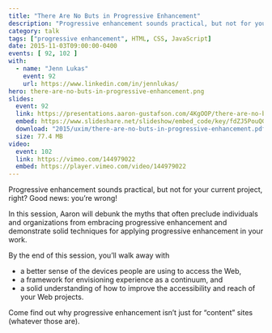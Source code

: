 ```yaml
---
title: "There Are No Buts in Progressive Enhancement"
description: "Progressive enhancement sounds practical, but not for your current project, right? Good news: you’re wrong!"
category: talk
tags: ["progressive enhancement", HTML, CSS, JavaScript]
date: 2015-11-03T09:00:00-0400
events: [ 92, 102 ]
with:
  - name: "Jenn Lukas"
    event: 92
    url: https://www.linkedin.com/in/jennlukas/
hero: there-are-no-buts-in-progressive-enhancement.png
slides:
  event: 92
  link: https://presentations.aaron-gustafson.com/4KgOOP/there-are-no-buts-in-progressive-enhancement
  embed: https://www.slideshare.net/slideshow/embed_code/key/fdZJ5PouQGbspD
  download: "2015/uxim/there-are-no-buts-in-progressive-enhancement.pdf"
  size: 77.4 MB
video:
  event: 102
  link: https://vimeo.com/144979022
  embed: https://player.vimeo.com/video/144979022
---
```


Progressive enhancement sounds practical, but not for your current project, right? Good news: you’re wrong!

In this session, Aaron will debunk the myths that often preclude individuals and organizations from embracing progressive enhancement and demonstrate solid techniques for applying progressive enhancement in your work.

By the end of this session, you’ll walk away with

* a better sense of the devices people are using to access the Web,
* a framework for envisioning experience as a continuum, and
* a solid understanding of how to improve the accessibility and reach of your Web projects.

Come find out why progressive enhancement isn’t just for “content” sites (whatever those are).
